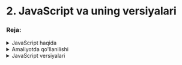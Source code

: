 # 2. JavaScript va uning versiyalari
### Reja:
<details>

<summary>JavaScript haqida</summary>

> <br> 💡**JavaScript -** web uchun maxsus yuqori darajadagi (high-level) dasturlash tili. Uning yordamida HTML va CSS ni dinamik ravishda o'zgartirish mumkin. <br><br> 

<br>

### Hayotiy o'xshatish
#### Avtomobilga o'xshatish

<img src="./images/jsCar.png" alt="jsCar">

<br>

> <br>💡 Web asoslarini kundalik ishlatiladigan tizimga o'xshatadigan bo'lsak, HTML - ot(noun), CSS - sifat (adjective), JS - fe'l(verb) va'zifasini bajaradi
<br><br>

<br>

#### Kundalik ishlatadigan tilga o'xshatish
<img src="./images/roleJS.png" alt="roleJS">
<br><br>

### Qo'shimcha foydalanish uchun sayt: 👇
### [<img src="./images/jsmdn.png" alt="jsmdn">](https://developer.mozilla.org/en-US/docs/Web/JavaScript)
</details>



<details>
    <summary>Amaliyotda qo'llanilishi</summary>

---

* **Frontent Development -** JavaScript yordamida web sahifada dinamik ko'rinishda qo'shimchalar qo'shish, masalan matn va kontentni o'zgartirish, rasmlarni o'lchovini o'zgartirish va h.k. Undan tashqari JS Framework lar yordamida web saytlar ishlar chiqish jarayonini ancha tez va oson amalga oshirish imkoniyati mavjud. 
---
* **Backend Development -** JS ga asoslangan Node JS texnologiyasi orqali backend ya'ni server-side dasturlashni amalga oshirish imkoniyati mavjud

---

* **Mobile Application Development -** ReactNative va shunga o'xshash texnologiyalar orqali Hybrid ko'rinishda mobile ilovalar yaratish imkoniyati mavjud.

---

* **Game development -** Online o'yinlar yaratishda JavaScript ham faol tarzda ishlatiladi

---

<br> 
</details>
<details>
    <summary>JavaScript versiyalari</summary>
    <br>
    
### JavaScript vs EcmaScript 

> <br>💡  **JavaScript -** umumiy maqsadga yo'naltirilgan sripting til bo'lib, EcmaScript tomonidan belgilangan spetsifikatsiyalarga javob beradi. Boshqacha qilib aytganda, EcmaScript scripting til uchun reja (blueprint, standart) bo'lsa, JavaScript esa bu script ning amalga oshirilishidir. <br><br>

<br>
<img src="./images/jsversions.png" alt="jsversions">

</details>